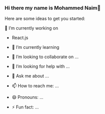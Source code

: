 ### Hi there my name is Mohammed Naim👋

<!--
**mohammed-20/mohammed-20** is a ✨ _special_ ✨ repository because its `README.md` (this file) appears on your GitHub profile.
-->
Here are some ideas to get you started:

🔭 I’m currently working on 
   - React.js

- 🌱 I’m currently learning
- 👯 I’m looking to collaborate on ...
- 🤔 I’m looking for help with ...
- 💬 Ask me about ...
- 📫 How to reach me: ...
- 😄 Pronouns: ...
- ⚡ Fun fact: ...

